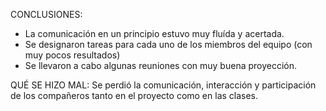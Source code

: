 CONCLUSIONES:
- La comunicación en un principio estuvo muy fluída y acertada.
- Se designaron tareas para cada uno de los miembros del equipo (con muy pocos resultados)
- Se llevaron a cabo algunas reuniones con muy buena proyección.

QUÉ SE HIZO MAL:
Se perdió la comunicación, interacción y participación de los compañeros tanto en el proyecto como en las clases.